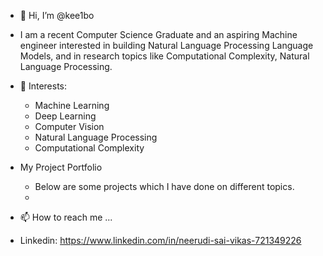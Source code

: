- 👋 Hi, I’m @kee1bo
- I am a recent Computer Science Graduate and an aspiring Machine engineer interested in building Natural Language                 Processing Language Models, and in research topics like Computational Complexity, Natural Language Processing. 

    
- 👀 Interests:
  - Machine Learning
  - Deep Learning
  - Computer Vision
  - Natural Language Processing
  - Computational Complexity
  

- My Project Portfolio
  - Below are some projects which I have done on different topics.
  -   
- 📫 How to reach me ...
- Linkedin: https://www.linkedin.com/in/neerudi-sai-vikas-721349226

<!---
kee1bo/kee1bo is a ✨ special ✨ repository because its `README.md` (this file) appears on your GitHub profile.
You can click the Preview link to take a look at your changes.
--->
